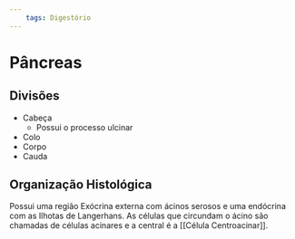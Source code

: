 ```yaml
---
	tags: Digestório
---
```

# Pâncreas

## Divisões
- Cabeça
	- Possui o processo ulcinar
- Colo
- Corpo
- Cauda

## Organização Histológica
Possui uma região Exócrina externa com ácinos serosos e uma endócrina com as Ilhotas de Langerhans.
As células que circundam o ácino são chamadas de células acinares e a central é a [[Célula Centroacinar]].